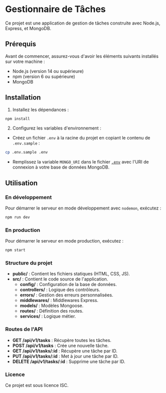 # Gestionnaire de Tâches

Ce projet est une application de gestion de tâches construite avec Node.js, Express, et MongoDB.

## Prérequis

Avant de commencer, assurez-vous d'avoir les éléments suivants installés sur votre machine :

- Node.js (version 14 ou supérieure)
- npm (version 6 ou supérieure)
- MongoDB

## Installation

1. Installez les dépendances :

```sh
npm install
```

2. Configurez les variables d'environnement :

- Créez un fichier `.env` à la racine du projet en copiant le contenu de `.env.sample` :

```sh
cp .env.sample .env
```

- Remplissez la variable `MONGO_URI` dans le fichier [`.env`](./.env) avec l'URI de connexion à votre base de données MongoDB.

## Utilisation

### En développement

Pour démarrer le serveur en mode développement avec `nodemon`, exécutez :

```sh
npm run dev
```

### En production

Pour démarrer le serveur en mode production, exécutez :

```sh
npm start
```

### Structure du projet

- **public/** : Contient les fichiers statiques (HTML, CSS, JS).
- **src/** : Contient le code source de l'application.
  - **config/** : Configuration de la base de données.
  - **controllers/** : Logique des contrôleurs.
  - **errors/** : Gestion des erreurs personnalisées.
  - **middlewares/** : Middlewares Express.
  - **models/** : Modèles Mongoose.
  - **routes/** : Définition des routes.
  - **services/** : Logique métier.

### Routes de l'API

- **GET /api/v1/tasks** : Récupère toutes les tâches.
- **POST /api/v1/tasks** : Crée une nouvelle tâche.
- **GET /api/v1/tasks/:id** : Récupère une tâche par ID.
- **PUT /api/v1/tasks/:id** : Met à jour une tâche par ID.
- **DELETE /api/v1/tasks/:id** : Supprime une tâche par ID.

### Licence

Ce projet est sous licence ISC.
